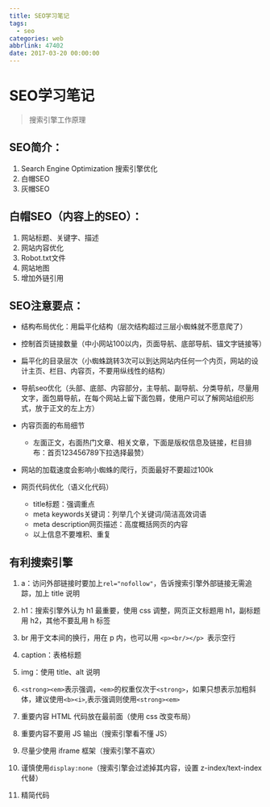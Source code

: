 ```yaml
---
title: SEO学习笔记
tags:
  - seo
categories: web
abbrlink: 47402
date: 2017-03-20 00:00:00
---
```


# SEO学习笔记

>搜索引擎工作原理

## SEO简介：

1. Search Engine Optimization 搜索引擎优化
2. 白帽SEO
3. 灰帽SEO



## 白帽SEO（内容上的SEO）：

1. 网站标题、关键字、描述
2. 网站内容优化
3. Robot.txt文件
4. 网站地图
5. 增加外链引用

<!--more-->

## SEO注意要点：

- 结构布局优化：用扁平化结构（层次结构超过三层小蜘蛛就不愿意爬了）

- 控制首页链接数量（中小网站100以内，页面导航、底部导航、锚文字链接等）

- 扁平化的目录层次（小蜘蛛跳转3次可以到达网站内任何一个内页，网站的设计主页、栏目、内容页，不要用纵线性的结构）

- 导航seo优化（头部、底部、内容部分，主导航、副导航、分类导航，尽量用文字，面包屑导航，在每个网站上留下面包屑，使用户可以了解网站组织形式，放于正文的左上方）

- 内容页面的布局细节

  - 左面正文，右面热门文章、相关文章，下面是版权信息及链接，栏目排布：首页123456789下拉选择最赞）

- 网站的加载速度会影响小蜘蛛的爬行，页面最好不要超过100k

- 网页代码优化（语义化代码）
  - title标题：强调重点
  - meta keywords关键词：列举几个关键词/简洁高效词语
  - meta description网页描述：高度概括网页的内容
  - 以上信息不要堆积、重复



## 有利搜索引擎

1. a：访问外部链接时要加上```rel="nofollow"```，告诉搜索引擎外部链接无需追踪，加上 title 说明

2. h1：搜索引擎外认为 h1 最重要，使用 css 调整，网页正文标题用 h1，副标题用 h2，其他不要乱用 h 标签

3. br 用于文本间的换行，用在 p 内，也可以用 ```<p><br/></p> ```表示空行

4. caption：表格标题

5. img：使用 title、alt 说明

6. ```<strong><em>```表示强调，```<em>```的权重仅次于```<strong>```，如果只想表示加粗斜体，建议使用```<b><i>```,表示强调则使用```<strong><em>```

7. 重要内容 HTML 代码放在最前面（使用 css 改变布局）

8. 重要内容不要用 JS 输出（搜索引擎看不懂 JS）

9. 尽量少使用 iframe 框架（搜索引擎不喜欢）

10. 谨慎使用```display:none```（搜索引擎会过滤掉其内容，设置 z-index/text-index 代替）

11. 精简代码

